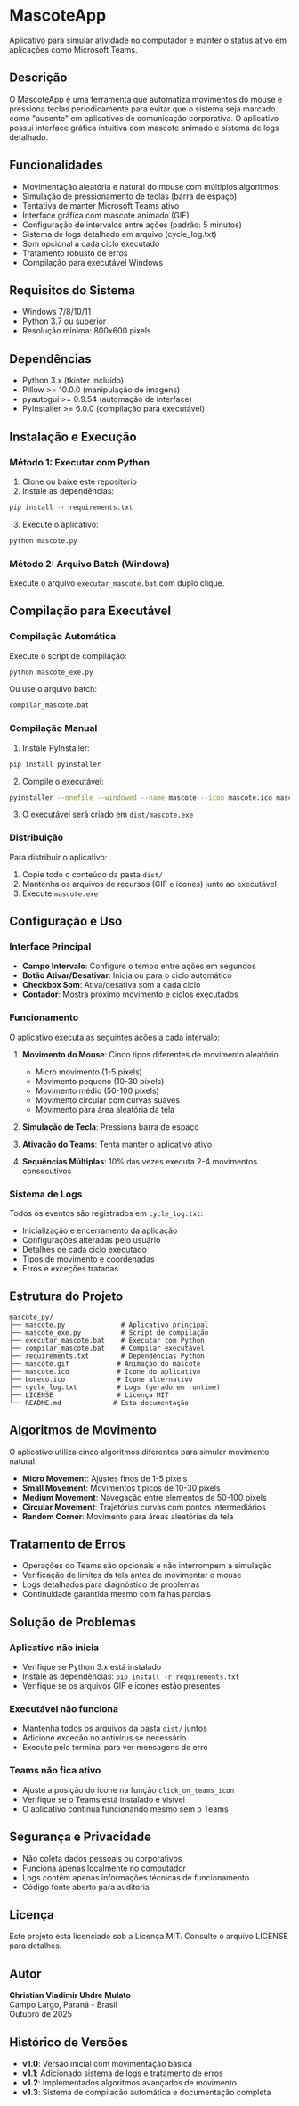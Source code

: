 # MascoteApp

Aplicativo para simular atividade no computador e manter o status ativo em aplicações como Microsoft Teams.

## Descrição

O MascoteApp é uma ferramenta que automatiza movimentos do mouse e pressiona teclas periodicamente para evitar que o sistema seja marcado como "ausente" em aplicativos de comunicação corporativa. O aplicativo possui interface gráfica intuitiva com mascote animado e sistema de logs detalhado.

## Funcionalidades

- Movimentação aleatória e natural do mouse com múltiplos algoritmos
- Simulação de pressionamento de teclas (barra de espaço)
- Tentativa de manter Microsoft Teams ativo
- Interface gráfica com mascote animado (GIF)
- Configuração de intervalos entre ações (padrão: 5 minutos)
- Sistema de logs detalhado em arquivo (cycle_log.txt)
- Som opcional a cada ciclo executado
- Tratamento robusto de erros
- Compilação para executável Windows

## Requisitos do Sistema

- Windows 7/8/10/11
- Python 3.7 ou superior
- Resolução mínima: 800x600 pixels

## Dependências

- Python 3.x (tkinter incluído)
- Pillow >= 10.0.0 (manipulação de imagens)
- pyautogui >= 0.9.54 (automação de interface)
- PyInstaller >= 6.0.0 (compilação para executável)

## Instalação e Execução

### Método 1: Executar com Python

1. Clone ou baixe este repositório
2. Instale as dependências:
```bash
pip install -r requirements.txt
```
3. Execute o aplicativo:
```bash
python mascote.py
```

### Método 2: Arquivo Batch (Windows)

Execute o arquivo `executar_mascote.bat` com duplo clique.

## Compilação para Executável

### Compilação Automática

Execute o script de compilação:
```bash
python mascote_exe.py
```

Ou use o arquivo batch:
```bash
compilar_mascote.bat
```

### Compilação Manual

1. Instale PyInstaller:
```bash
pip install pyinstaller
```

2. Compile o executável:
```bash
pyinstaller --onefile --windowed --name mascote --icon mascote.ico mascote.py
```

3. O executável será criado em `dist/mascote.exe`

### Distribuição

Para distribuir o aplicativo:
1. Copie todo o conteúdo da pasta `dist/`
2. Mantenha os arquivos de recursos (GIF e ícones) junto ao executável
3. Execute `mascote.exe`

## Configuração e Uso

### Interface Principal

- **Campo Intervalo**: Configure o tempo entre ações em segundos
- **Botão Ativar/Desativar**: Inicia ou para o ciclo automático
- **Checkbox Som**: Ativa/desativa som a cada ciclo
- **Contador**: Mostra próximo movimento e ciclos executados

### Funcionamento

O aplicativo executa as seguintes ações a cada intervalo:

1. **Movimento do Mouse**: Cinco tipos diferentes de movimento aleatório
   - Micro movimento (1-5 pixels)
   - Movimento pequeno (10-30 pixels)
   - Movimento médio (50-100 pixels)
   - Movimento circular com curvas suaves
   - Movimento para área aleatória da tela

2. **Simulação de Tecla**: Pressiona barra de espaço

3. **Ativação do Teams**: Tenta manter o aplicativo ativo

4. **Sequências Múltiplas**: 10% das vezes executa 2-4 movimentos consecutivos

### Sistema de Logs

Todos os eventos são registrados em `cycle_log.txt`:
- Inicialização e encerramento da aplicação
- Configurações alteradas pelo usuário
- Detalhes de cada ciclo executado
- Tipos de movimento e coordenadas
- Erros e exceções tratadas

## Estrutura do Projeto

```
mascote_py/
├── mascote.py              # Aplicativo principal
├── mascote_exe.py          # Script de compilação
├── executar_mascote.bat    # Executar com Python
├── compilar_mascote.bat    # Compilar executável
├── requirements.txt        # Dependências Python
├── mascote.gif            # Animação do mascote
├── mascote.ico            # Ícone do aplicativo
├── boneco.ico             # Ícone alternativo
├── cycle_log.txt          # Logs (gerado em runtime)
├── LICENSE                # Licença MIT
└── README.md             # Esta documentação
```

## Algoritmos de Movimento

O aplicativo utiliza cinco algoritmos diferentes para simular movimento natural:

- **Micro Movement**: Ajustes finos de 1-5 pixels
- **Small Movement**: Movimentos típicos de 10-30 pixels
- **Medium Movement**: Navegação entre elementos de 50-100 pixels
- **Circular Movement**: Trajetórias curvas com pontos intermediários
- **Random Corner**: Movimento para áreas aleatórias da tela

## Tratamento de Erros

- Operações do Teams são opcionais e não interrompem a simulação
- Verificação de limites da tela antes de movimentar o mouse
- Logs detalhados para diagnóstico de problemas
- Continuidade garantida mesmo com falhas parciais

## Solução de Problemas

### Aplicativo não inicia
- Verifique se Python 3.x está instalado
- Instale as dependências: `pip install -r requirements.txt`
- Verifique se os arquivos GIF e ícones estão presentes

### Executável não funciona
- Mantenha todos os arquivos da pasta `dist/` juntos
- Adicione exceção no antivírus se necessário
- Execute pelo terminal para ver mensagens de erro

### Teams não fica ativo
- Ajuste a posição do ícone na função `click_on_teams_icon`
- Verifique se o Teams está instalado e visível
- O aplicativo continua funcionando mesmo sem o Teams

## Segurança e Privacidade

- Não coleta dados pessoais ou corporativos
- Funciona apenas localmente no computador
- Logs contêm apenas informações técnicas de funcionamento
- Código fonte aberto para auditoria

## Licença

Este projeto está licenciado sob a Licença MIT. Consulte o arquivo LICENSE para detalhes.

## Autor

**Christian Vladimir Uhdre Mulato**  
Campo Largo, Paraná - Brasil  
Outubro de 2025

## Histórico de Versões

- **v1.0**: Versão inicial com movimentação básica
- **v1.1**: Adicionado sistema de logs e tratamento de erros
- **v1.2**: Implementados algoritmos avançados de movimento
- **v1.3**: Sistema de compilação automática e documentação completa